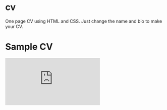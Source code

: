 # cv
One page CV using HTML and CSS. Just change the name and bio to make your CV.

# Sample CV
![Click here to see the sample CV using this template](https://github.com/kavishaagarwal/cv/blob/master/sample/sample_cv.pdf)
